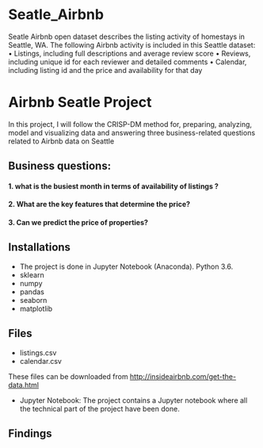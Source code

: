 # Seatle_Airbnb
Seatle Airbnb open dataset describes the listing activity of homestays in Seattle, WA.
The following Airbnb activity is included in this Seattle dataset:
•	Listings, including full descriptions and average review score
•	Reviews, including unique id for each reviewer and detailed comments
•	Calendar, including listing id and the price and availability for that day

# Airbnb Seatle Project
In this project, I will follow the CRISP-DM method for, preparing, analyzing, model and visualizing data and answering three business-related questions related to Airbnb data on Seattle 

## Business questions:

#### 1. what is the busiest month in terms of availability of listings ? 
#### 2. What are the key features that determine the price? 
#### 3. Can we predict the price of properties?

## Installations
* The project is done in Jupyter Notebook (Anaconda). Python 3.6.
* sklearn
* numpy
* pandas 
* seaborn
* matplotlib

## Files
* listings.csv
* calendar.csv

These files can be downloaded from http://insideairbnb.com/get-the-data.html
* Jupyter Notebook: The project contains a Jupyter notebook where all the technical part of the project have been done.


## Findings 



